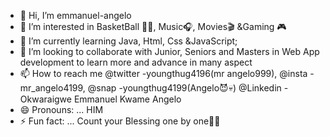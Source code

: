 - 👋 Hi, I’m emmanuel-angelo
- 👀 I’m interested in BasketBall 🏀🏀, Music🎧, Movies🎬 &Gaming 🎮
- 🌱 I’m currently learning Java, Html, Css &JavaScript;
- 💞️ I’m looking to collaborate with Junior, Seniors and Masters in Web App development to learn more and advance in many aspect 
- 📫 How to reach me @twitter -youngthug4196(mr angelo999),    @insta -mr_angelo4199,    @snap   -youngthug4199(Angelo😈💀)    @Linkedin   -Okwaraigwe Emmanuel Kwame Angelo
- 😄 Pronouns: ... HIM
- ⚡ Fun fact: ... Count your Blessing one by one🙂🙃

<!---
emmanuelangelo4199/emmanuelangelo4199 is a ✨ special ✨ repository because its `README.md` (this file) appears on your GitHub profile.
You can click the Preview link to take a look at your changes.
--->
